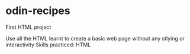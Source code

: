 # odin-recipes
First HTML project

Use all the HTML learnt to create a basic web page without any stlying or interactivity
Skills practiced: HTML